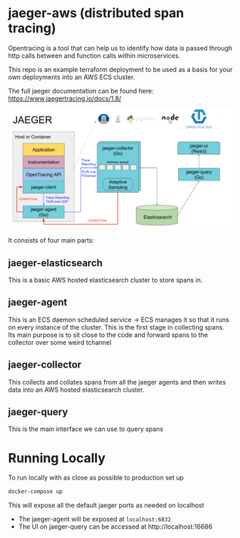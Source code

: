 # jaeger-aws (distributed span tracing)

Opentracing is a tool that can help us to identify how data is passed through http calls
between and function calls within microservices.

This repo is an example terraform deployment to be used as a basis for your own deployments into an AWS ECS cluster.

The full jaeger documentation can be found here: https://www.jaegertracing.io/docs/1.8/

![jaeger architecture](img/architecture.png)

It consists of four main parts:

## jaeger-elasticsearch

This is a basic AWS hosted elasticsearch cluster to store spans in.

## jaeger-agent

This is an ECS daemon scheduled service -> ECS manages it so that it runs on every instance of the cluster. This is the first stage in collecting spans. Its main purpose is to sit close to the code and forward spans to the collector over some weird tchannel

## jaeger-collector

This collects and collates spans from all the jaeger agents and then writes data into an AWS hosted elasticsearch cluster.

## jaeger-query

This is the main interface we can use to query spans

# Running Locally

To run locally with as close as possible to production set up

```sh
docker-compose up
```

This will expose all the default jaeger ports as needed on localhost

* The jaeger-agent will be exposed at `localhost:6832`
* The UI on jaeger-query can be accessed at http://localhost:16686
